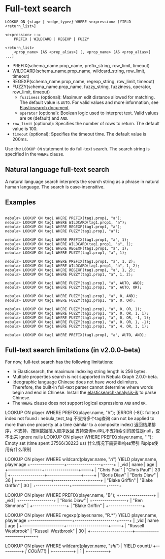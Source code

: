 # Full-text search

```ngql
LOOKUP ON {<tag> | <edge_type>} WHERE <expression> [YIELD <return_list>]

<expression> ::=
    PREFIX | WILDCARD | REGEXP | FUZZY

<return_list>
    <prop_name> [AS <prop_alias>] [, <prop_name> [AS <prop_alias>] ...]
```

- PREFIX(schema_name.prop_name, prefix_string, row_limit, timeout)
- WILDCARD(schema_name.prop_name, wildcard_string, row_limit, timeout)
- REGEXP(schema_name.prop_name, regexp_string, row_limit, timeout)
- FUZZY(schema_name.prop_name, fuzzy_string, fuzziness, operator, row_limit, timeout)
  - `fuzziness` (optional): Maximum edit distance allowed for matching. The default value is `AUTO`. For valid values and more information, see [Elasticsearch document](https://www.elastic.co/guide/en/elasticsearch/reference/6.8/common-options.html#fuzziness).
  - `operator` (optional): Boolean logic used to interpret text. Valid values are `OR` (default) and `AND`.
- `row_limit` (optional): Specifies the number of rows to return. The default value is 100.
- `timeout` (optional): Specifies the timeout time. The default value is 200ms.

Use the `LOOKUP ON` statement to do full-text search. The search string is specified in the `WHERE` clause.

## Natural language full-text search

A natural language search interprets the search string as a phrase in natural human language. The search is case-insensitive.

## Examples

```ngql

nebula> LOOKUP ON tag1 WHERE PREFIX(tag1.prop1, "a");
nebula> LOOKUP ON tag1 WHERE WILDCARD(tag1.prop1, "a");
nebula> LOOKUP ON tag1 WHERE REGEXP(tag1.prop1, "a");
nebula> LOOKUP ON tag1 WHERE FUZZY(tag1.prop1, "a");

nebula> LOOKUP ON tag1 WHERE PREFIX(tag1.prop1, "a", 1);
nebula> LOOKUP ON tag1 WHERE WILDCARD(tag1.prop1, "a", 1);
nebula> LOOKUP ON tag1 WHERE REGEXP(tag1.prop1, "a", 1);
nebula> LOOKUP ON tag1 WHERE FUZZY(tag1.prop1, "a", 1);

nebula> LOOKUP ON tag1 WHERE PREFIX(tag1.prop1, "a", 1, 2);
nebula> LOOKUP ON tag1 WHERE WILDCARD(tag1.prop1, "a", 1, 2);
nebula> LOOKUP ON tag1 WHERE REGEXP(tag1.prop1, "a", 1, 2);
nebula> LOOKUP ON tag1 WHERE FUZZY(tag1.prop1, "a", 1, 2);

nebula> LOOKUP ON tag1 WHERE FUZZY(tag1.prop1, "a", AUTO, AND);
nebula> LOOKUP ON tag1 WHERE FUZZY(tag1.prop1, "a", AUTO, OR);

nebula> LOOKUP ON tag1 WHERE FUZZY(tag1.prop1, "a", 0, AND);
nebula> LOOKUP ON tag1 WHERE FUZZY(tag1.prop1, "a", 0, OR);

nebula> LOOKUP ON tag1 WHERE FUZZY(tag1.prop1, "a", 0, OR, 1);
nebula> LOOKUP ON tag1 WHERE FUZZY(tag1.prop1, "a", 0, OR, 1, 1);
nebula> LOOKUP ON tag1 WHERE FUZZY(tag1.prop1, "a", 0, OR, -1, 1);
nebula> LOOKUP ON tag1 WHERE FUZZY(tag1.prop1, "a", 0, OR, 1, -1);
nebula> LOOKUP ON tag1 WHERE FUZZY(tag1.prop1, "a", 4, OR, 1, 1);

nebula> LOOKUP ON tag1 WHERE PREFIX(tag1.prop1, "a", AUTO, AND);
```

## Full-text search limitations (in v2.0.0-beta)

For now, full-text search has the following limitations:

- In Elasticsearch, the maximum indexing string length is 256 bytes.
- Multiple properties search is not supported in Nebula Graph 2.0.0-beta.
- Ideographic language Chinese does not have word delimiters. Therefore, the built-in full-text parser cannot determine where words begin and end in Chinese. Install the [elasticsearch-analysis-ik](https://github.com/medcl/elasticsearch-analysis-ik) to parse Chinese.
- The `WHERE` clause does not support logical expressions `AND` and `OR`.

LOOKUP ON player WHERE PREFIX(player.name, "h");
[ERROR (-8)]: fulltext index not found : nebula_test_tag
不支持多个tag查询
can not be applied to more than one property at a time (similar to a composite index)
返回结果排序，不支持，按照数据插入顺序返回
支持查询null吗,不支持索引的属性是null，查不出来 ignore nulls
LOOKUP ON player WHERE PREFIX(player.name, " ");
Empty set (time spent 37566/38223 us)
什么情况下需要重构es索引
和pipe使用有什么限制




LOOKUP ON player WHERE wildcard(player.name, "*ri*") YIELD player.name, player.age
+-----------------+-----------------+-----+
| _vid            | name            | age |
+-----------------+-----------------+-----+
| "Chris Paul"    | "Chris Paul"    | 33  |
+-----------------+-----------------+-----+
| "Boris Diaw"    | "Boris Diaw"    | 36  |
+-----------------+-----------------+-----+
| "Blake Griffin" | "Blake Griffin" | 30  |
+-----------------+-----------------+-----+

LOOKUP ON player WHERE PREFIX(player.name, "B");
+-----------------+
| _vid            |
+-----------------+
| "Boris Diaw"    |
+-----------------+
| "Ben Simmons"   |
+-----------------+
| "Blake Griffin" |
+-----------------+

LOOKUP ON player WHERE regexp(player.name, "R.*") YIELD player.name, player.age
+---------------------+---------------------+-----+
| _vid                | name                | age |
+---------------------+---------------------+-----+
| "Russell Westbrook" | "Russell Westbrook" | 30  |
+---------------------+---------------------+-----+

LOOKUP ON player WHERE wildcard(player.name, "*shi*") | YIELD count(*)
+----------+
| COUNT(*) |
+----------+
| 1        |
+----------+